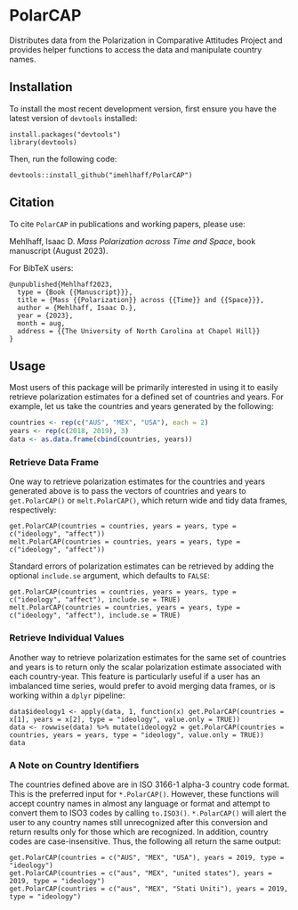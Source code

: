 
# PolarCAP

<!-- badges: start -->
<!-- badges: end -->

Distributes data from the Polarization in Comparative Attitudes Project and provides helper functions to access the data and manipulate country names.

## Installation

To install the most recent development version, first ensure you have the latest version of ```devtools``` installed:

```{r}
install.packages("devtools")
library(devtools)
```

Then, run the following code:

```{r}
devtools::install_github("imehlhaff/PolarCAP")
```

## Citation

To cite ```PolarCAP``` in publications and working papers, please use:

Mehlhaff, Isaac D. *Mass Polarization across Time and Space*, book manuscript (August 2023).

For BibTeX users:

```
@unpublished{Mehlhaff2023,
  type = {Book {{Manuscript}}},
  title = {Mass {{Polarization}} across {{Time}} and {{Space}}},
  author = {Mehlhaff, Isaac D.},
  year = {2023},
  month = aug,
  address = {{The University of North Carolina at Chapel Hill}}
}
```

## Usage

Most users of this package will be primarily interested in using it to easily retrieve polarization estimates for a defined set of countries and years. For example, let us take the countries and years generated by the following:

``` r
countries <- rep(c("AUS", "MEX", "USA"), each = 2)
years <- rep(c(2018, 2019), 3)
data <- as.data.frame(cbind(countries, years))
```

### Retrieve Data Frame

One way to retrieve polarization estimates for the countries and years generated above is to pass the vectors of countries and years to ```get.PolarCAP()``` or ```melt.PolarCAP()```, which return wide and tidy data frames, respectively:

```{r}
get.PolarCAP(countries = countries, years = years, type = c("ideology", "affect"))
melt.PolarCAP(countries = countries, years = years, type = c("ideology", "affect"))
```

Standard errors of polarization estimates can be retrieved by adding the optional ```include.se``` argument, which defaults to ```FALSE```:

```{r}
get.PolarCAP(countries = countries, years = years, type = c("ideology", "affect"), include.se = TRUE)
melt.PolarCAP(countries = countries, years = years, type = c("ideology", "affect"), include.se = TRUE)
```

### Retrieve Individual Values

Another way to retrieve polarization estimates for the same set of countries and years is to return only the scalar polarization estimate associated with each country-year. This feature is particularly useful if a user has an imbalanced time series, would prefer to avoid merging data frames, or is working within a ```dplyr``` pipeline:

```{r}
data$ideology1 <- apply(data, 1, function(x) get.PolarCAP(countries = x[1], years = x[2], type = "ideology", value.only = TRUE))
data <- rowwise(data) %>% mutate(ideology2 = get.PolarCAP(countries = countries, years = years, type = "ideology", value.only = TRUE))
data
```

### A Note on Country Identifiers

The countries defined above are in ISO 3166-1 alpha-3 country code format. This is the preferred input for ```*.PolarCAP()```. However, these functions will accept country names in almost any language or format and attempt to convert them to ISO3 codes by calling ```to.ISO3()```. ```*.PolarCAP()``` will alert the user to any country names still unrecognized after this conversion and return results only for those which are recognized. In addition, country codes are case-insensitive. Thus, the following all return the same output:

```{r}
get.PolarCAP(countries = c("AUS", "MEX", "USA"), years = 2019, type = "ideology")
get.PolarCAP(countries = c("aus", "MEX", "united states"), years = 2019, type = "ideology")
get.PolarCAP(countries = c("aus", "MEX", "Stati Uniti"), years = 2019, type = "ideology")
```

